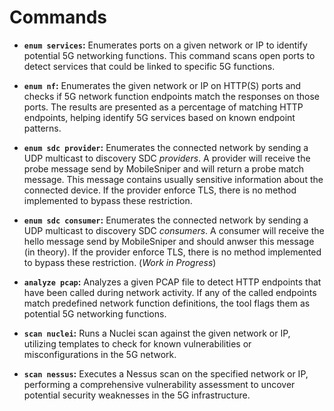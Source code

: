 # Commands

- **`enum services`:** Enumerates ports on a given network or IP to identify potential 5G networking functions. This command scans open ports to detect services that could be linked to specific 5G functions.
  
- **`enum nf`:** Enumerates the given network or IP on HTTP(S) ports and checks if 5G network function endpoints match the responses on those ports. The results are presented as a percentage of matching HTTP endpoints, helping identify 5G services based on known endpoint patterns.

- **`enum sdc provider`:** Enumerates the connected network by sending a UDP multicast to discovery SDC *providers*. A provider will receive the probe message send by MobileSniper and will return a probe match message. This message contains usually sensitive information about the connected device. If the provider enforce TLS, there is no method implemented to bypass these restriction. 

- **`enum sdc consumer`:** Enumerates the connected network by sending a UDP multicast to discovery SDC *consumers*. A consumer will receive the hello message send by MobileSniper and should anwser this message (in theory). If the provider enforce TLS, there is no method implemented to bypass these restriction. (*Work in Progress*)

- **`analyze pcap`:** Analyzes a given PCAP file to detect HTTP endpoints that have been called during network activity. If any of the called endpoints match predefined network function definitions, the tool flags them as potential 5G networking functions.

- **`scan nuclei`:** Runs a Nuclei scan against the given network or IP, utilizing templates to check for known vulnerabilities or misconfigurations in the 5G network.

- **`scan nessus`:** Executes a Nessus scan on the specified network or IP, performing a comprehensive vulnerability assessment to uncover potential security weaknesses in the 5G infrastructure.